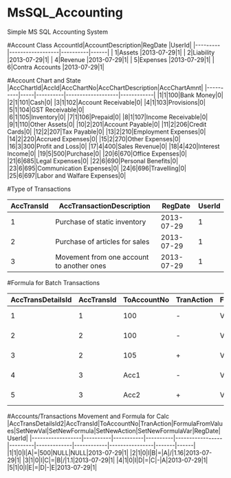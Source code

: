 # MsSQL_Accounting
Simple MS SQL Accounting System


#Account Class
AccountId|AccountDescription|RegDate   |UserId|
|---------|------------------|----------|------|
|	1|Assets	    |2013-07-29|1|
|	2|Liability         |2013-07-29|1|
|	4|Revenue	    |2013-07-29|1|
|	5|Expenses          |2013-07-29|1|
|	6|Contra Accounts   |2013-07-29|1|


#Account Chart and State
|AccChartId|AccId|AccChartNo|AccChartDescription|AccChartAmnt|
|----------|-----|----------|-------------------|------------|
|1|1|100|Bank Money|0|
|2|1|101|Cash|0|
|3|1|102|Account Receivable|0|
|4|1|103|Provisions|0|
|5|1|104|GST Receivable|0|		  	
|6|1|105|Inventory|0|
|7|1|106|Prepaid|0|
|8|1|107|Income Receivable|0|
|9|1|110|Other Assets|0|
|10|2|201|Account Payable|0|
|11|2|206|Credit Cards|0|
|12|2|207|Tax Payable|0|
|13|2|210|Employment Expenses|0|
|14|2|220|Accrued Expenses|0|
|15|2|270|Other Expenses|0|
|16|3|300|Profit and Loss|0|
|17|4|400|Sales Revenue|0|
|18|4|420|Interest Income|0|
|19|5|500|Purchase|0|
|20|6|670|Office Expenses|0|
|21|6|685|Legal Expenses|0|
|22|6|690|Personal Benefits|0|
|23|6|695|Communication Expenses|0|
|24|6|696|Travelling|0|
|25|6|697|Labor and Walfare Expenses|0|


#Type of Transactions

|AccTransId|AccTransactionDescription|RegDate|UserId|
|----------|-------------------------|-------|------|
|1|Purchase of static inventory |2013-07-29|1|
|2|Purchase of articles for sales|2013-07-29|1|
|3|Movement from one account to another ones|2013-07-29|1|


#Formula for Batch Transactions

|AccTransDetailsId|AccTransId|ToAccountNo|TranAction|FormulaFromValues|RegDate|UserId|
|-----------------|----------|-----------|----------|-----------------|-------|------|
|1|1|100| - |VAL|2013-07-29|1|
|2|2|100| - |VAL|2013-07-29|1|
|3|2|105| + |VAL|2013-07-29|1|
|4|3|Acc1| - |VAL|2013-07-29|1|
|5|3|Acc2| + |VAL|2013-07-29|1|


#Accounts/Transactions Movement and Formula for Calc
|AccTransDetailsId2|AccTransId|ToAccountNo|TranAction|FormulaFromValues|SetNewVal|SetNewFormula|SetNewAction|SetNewFormulaVar|RegDate|UserId|
|------------------|----------|-----------|----------|-----------------|---------|-------------|------------|----------------|-------|------|
|1|1|0|I|A|=|500|NULL|NULL|2013-07-29|1|
|2|1|0|I|B|=|A|/|1.16|2013-07-29|1|
|3|1|0|I|C|=|B|/|1.1|2013-07-29|1|
|4|1|0|I|D|=|C|-|A|2013-07-29|1|
|5|1|0|I|E|=|D|-|E|2013-07-29|1|

